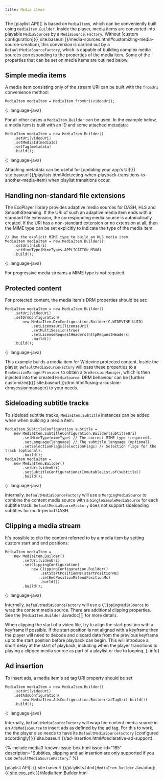 ```yaml
---
title: Media items
---
```


The [playlist API][] is based on `MediaItem`s, which can be conveniently built
using `MediaItem.Builder`. Inside the player, media items are converted into
playable `MediaSource`s by a `MediaSource.Factory`. Without
[custom configuration]({{ site.baseurl }}/media-sources.html#customizing-media-source-creation),
this conversion is carried out by a `DefaultMediaSourceFactory`, which is
capable of building complex media sources corresponding to the properties of the
media item. Some of the properties that can be set on media items are outlined
below.

## Simple media items ##

A media item consisting only of the stream URI can be built with the `fromUri`
convenience method:

~~~
MediaItem mediaItem = MediaItem.fromUri(videoUri);
~~~
{: .language-java}

For all other cases a `MediaItem.Builder` can be used. In the example below, a
media item is built with an ID and some attached metadata:

~~~
MediaItem mediaItem = new MediaItem.Builder()
    .setUri(videoUri)
    .setMediaId(mediaId)
    .setTag(metadata)
    .build();
~~~
{: .language-java}

Attaching metadata can be useful for
[updating your app's UI]({{ site.baseurl }}/playlists.html#detecting-when-playback-transitions-to-another-media-item)
when playlist transitions occur.

## Handling non-standard file extensions

The ExoPlayer library provides adaptive media sources for DASH, HLS and
SmoothStreaming. If the URI of such an adaptive media item ends with a standard
file extension, the corresponding media source is automatically created. If the
URI has a non-standard extension or no extension at all, then the MIME type can
be set explicitly to indicate the type of the media item:

~~~
// Use the explicit MIME type to build an HLS media item.
MediaItem mediaItem = new MediaItem.Builder()
    .setUri(hlsUri)
    .setMimeType(MimeTypes.APPLICATION_M3U8)
    .build();
~~~
{: .language-java}

For progressive media streams a MIME type is not required.

## Protected content ##

For protected content, the media item's DRM properties should be set:

~~~
MediaItem mediaItem = new MediaItem.Builder()
    .setUri(videoUri)
    .setDrmConfiguration(
        new MediaItem.DrmConfiguration.Builder(C.WIDEVINE_UUID)
            .setLicenseUri(licenseUri)
            .setMultiSession(true)
            .setLicenseRequestHeaders(httpRequestHeaders)
            .build())
    .build();
~~~
{: .language-java}

This example builds a media item for Widevine protected content. Inside the
player, `DefaultMediaSourceFactory` will pass these properties to a
`DrmSessionManagerProvider` to obtain a `DrmSessionManager`, which is then
injected into the created `MediaSource`. DRM behaviour can be
[further customized]({{ site.baseurl }}/drm.html#using-a-custom-drmsessionmanager)
to your needs.

## Sideloading subtitle tracks ##

To sideload subtitle tracks, `MediaItem.Subtitle` instances can be added when
when building a media item:

~~~
MediaItem.SubtitleConfiguration subtitle =
    new MediaItem.SubtitleConfiguration.Builder(subtitleUri)
        .setMimeType(mimeType) // The correct MIME type (required).
        .setLanguage(language) // The subtitle language (optional).
        .setSelectionFlags(selectionFlags) // Selection flags for the track (optional).
        .build();
MediaItem mediaItem =
    new MediaItem.Builder()
        .setUri(videoUri)
        .setSubtitleConfigurations(ImmutableList.of(subtitle))
        .build();
~~~
{: .language-java}

Internally, `DefaultMediaSourceFactory` will use a `MergingMediaSource` to
combine the content media source with a `SingleSampleMediaSource` for each
subtitle track. `DefaultMediaSourceFactory` does not support sideloading
subtitles for multi-period DASH.

## Clipping a media stream ##

It's possible to clip the content referred to by a media item by setting custom
start and end positions:

~~~
MediaItem mediaItem =
    new MediaItem.Builder()
        .setUri(videoUri)
        .setClippingConfiguration(
            new ClippingConfiguration.Builder()
                .setStartPositionMs(startPositionMs)
                .setEndPositionMs(endPositionMs)
                .build())
        .build();
~~~
{: .language-java}

Internally, `DefaultMediaSourceFactory` will use a `ClippingMediaSource` to wrap
the content media source. There are additional clipping properties. See the
[`MediaItem.Builder` Javadoc][] for more details.

When clipping the start of a video file, try to align the start position with a
keyframe if possible. If the start position is not aligned with a keyframe then
the player will need to decode and discard data from the previous keyframe up to
the start position before playback can begin. This will introduce a short delay
at the start of playback, including when the player transitions to playing a
clipped media source as part of a playlist or due to looping.
{:.info}

## Ad insertion ##

To insert ads, a media item's ad tag URI property should be set:

~~~
MediaItem mediaItem = new MediaItem.Builder()
    .setUri(videoUri)
    .setAdsConfiguration(
        new MediaItem.AdsConfiguration.Builder(adTagUri).build())
    .build();
~~~
{: .language-java}

Internally, `DefaultMediaSourceFactory` will wrap the content media source in an
`AdsMediaSource` to insert ads as defined by the ad tag. For this to work, the
the player also needs to have its `DefaultMediaSourceFactory`
[configured accordingly]({{ site.baseurl }}/ad-insertion.html#declarative-ad-support).

{% include media3-known-issue-box.html issue-id="185" description="Subtitles, clipping and ad insertion are only supported if you use `DefaultMediaSourceFactory`." %}

[playlist API]: {{ site.baseurl }}/playlists.html
[`MediaItem.Builder` Javadoc]: {{ site.exo_sdk }}/MediaItem.Builder.html
